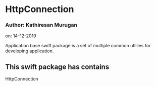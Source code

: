 # HttpConnection
### Author: Kathiresan Murugan
on: 14-12-2019

Application base swift package is a set of multiple common utlilies for developing application.

## This swift package has contains
HttpConnection
